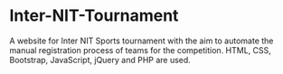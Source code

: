 # Inter-NIT-Tournament
A website for Inter NIT Sports tournament with the aim to automate the manual registration process of teams for the competition. HTML, CSS, Bootstrap, JavaScript, jQuery and PHP are used.
